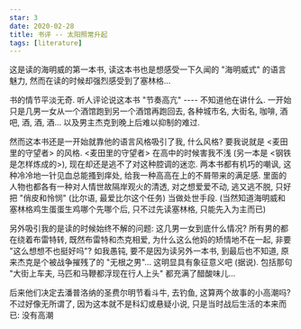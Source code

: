 ```yaml
---
star: 3
date: 2020-02-28
title: 书评 -- 太阳照常升起
tags: [literature]
---
```


这是读的海明威的第一本书, 读这本书也是想感受一下久闻的 "海明威式" 的语言魅力, 然而在读的时候却强烈感受到了塞林格...

书的情节平淡无奇. 听人评论说这本书 "节奏高亢" ---- 不知道他在讲什么. 一开始只是几男一女从一个酒馆跑到另一个酒馆再跑回去, 各种城市名, 大街名, 咖啡, 酒吧, 酒, 酒, 酒... 以及男主杰克到晚上后难以抑制的难过.

然而这本书还是一开始就靠他的语言风格吸引了我, 什么风格? 要我说就是 <麦田里的守望者> 的风格. <麦田里的守望者> 在高中的时候害我不浅 (另一本是 <钢铁是怎样炼成的>), 现在却还是逃不了对这种腔调的迷恋. 两本书都有机巧的嘲讽, 这种冷冷地一针见血总能搔到痒处, 给我一种高高在上的不屑带来的满足感. 里面的人物也都各有一种对人情世故隔岸观火的清透, 对之想爱爱不动, 逃又逃不脱, 只好把 "俏皮和怜悯" (比尔语, 最爱比尔这个任务) 当做处世手段.
(当然知道海明威和塞林格鸡生蛋蛋生鸡哪个先哪个后, 只不过先读塞林格, 只能先入为主而已)

另外吸引我的是读的时候始终不解的问题: 这几男一女到底什么情况? 所有男的都在绕着布雷特转, 既然布雷特和杰克相爱, 为什么这么他妈的矫情地不在一起, 非要 "这么想想不也挺好吗"? 如我愚钝, 要不是因为读另外一本书, 到最后也不知道, 原来杰克是个被战争摧残了的 "无根之男"... 这明显具有象征意义吧 (据说). 包括那句 "大街上车夫, 马匹和马鞭都浮现在行人上头" 都充满了醋酸味儿...

后来他们决定去潘普洛纳的圣费尔明节看斗牛, 去钓鱼, 这算两个故事的小高潮吗? 不过好像无所谓了, 因为这本就不是科幻或悬疑小说, 只是当时战后生活的本来而已: 没有高潮
